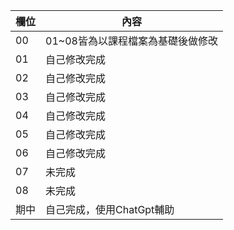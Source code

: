 欄位 | 內容
-----|--------
 00 | 01~08皆為以課程檔案為基礎後做修改
 01 | 自己修改完成
 02 | 自己修改完成
 03 | 自己修改完成
 04 | 自己修改完成
 05 | 自己修改完成
 06 | 自己修改完成
 07 | 未完成
 08 | 未完成
 期中 | 自己完成，使用ChatGpt輔助